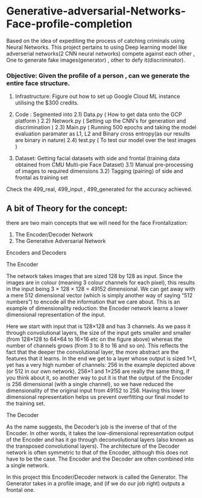 # Generative-adversarial-Networks-Face-profile-completion

Based on the idea of expediting the process of catching criminals using Neural Networks.
This project pertains to using Deep learning model like adverserial networks(2 CNN neural networks) compete against each other
, One to generate fake images(generator) , other to defy it(discriminator). 

### Objective: Given the profile of a person , can we generate the entire face structure. 

1) Infrastructure: Figure out how to set up Google Cloud ML instance utilising the $300 credits.
2) Code : Segmented into 
  2.1) Data.py ( How to get data onto the GCP platform )
  2.2) Network.py ( Setting up the CNN's for generation and discrimination )
  2.3) Main.py ( Running 500 epochs and taking the model evaluation paramater as L1, L2 and Binary cross entropy(as our results are binary in nature)
  2.4) test.py ( To test our model over the test images )
  
3) Dataset: Getting facial datasets with side and frontal (training data obtained from CMU Multi-pie Face Dataset)
	3.1) Manual pre-processing of images to required dimensions
	3.2) Tagging (pairing) of side and frontal as training set

Check the 499_real, 499_input , 499_generated for the accuracy achieved. 

## A bit of Theory for the concept:
there are two main concepts that we will need for the face Frontalization:

1) The Encoder/Decoder Network
2) The Generative Adversarial Network

Encoders and Decoders

The Encoder

The network takes images that are sized 128 by 128 as input. Since the images are in colour (meaning 3 colour channels for each pixel), this results in the input being 3 × 128 × 128 = 49152 dimensional. We can get away with a mere 512 dimensional vector (which is simply another way of saying “512 numbers”) to encode all the information that we care about. This is an example of dimensionality reduction: the Encoder network learns a lower dimensional representation of the input. 

Here we start with input that is 128×128 and has 3 channels. As we pass it through convolutional layers, the size of the input gets smaller and smaller (from 128×128 to 64×64 to 16×16 etc on the figure above) whereas the number of channels grows (from 3 to 8 to 16 and so on). This reflects the fact that the deeper the convolutional layer, the more abstract are the features that it learns. In the end we get to a layer whose output is sized 1×1, yet has a very high number of channels: 256 in the example depicted above (or 512 in our own network). 256×1 and 1×256 are really the same thing, if you think about it, so another way to put it is that the output of the Encoder is 256 dimensional (with a single channel), so we have reduced the dimensionality of the original input from 49152 to 256. Having this lower dimensional representation helps us prevent overfitting our final model to the training set.

The Decoder

As the name suggests, the Decoder’s job is the inverse of that of the Encoder. In other words, it takes the low-dimensional representation output of the Encoder and has it go through deconvolutional layers (also known as the transposed convolutional layers). The architecture of the Decoder network is often symmetric to that of the Encoder, although this does not have to be the case. The Encoder and the Decoder are often combined into a single network.

In this project this Encoder/Decoder network is called the Generator. The Generator takes in a profile image, and (if we do our job right) outputs a frontal one.
